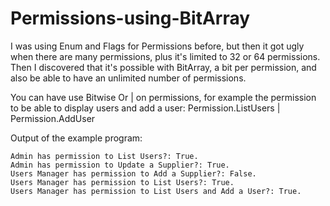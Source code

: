 # Permissions-using-BitArray

I was using Enum and Flags for Permissions before, but then it got ugly
when there are many permissions, plus it's limited to 32 or 64 permissions.
Then I discovered that it's possible with BitArray, a bit per permission,
and also be able to have an unlimited number of permissions.

You can have use Bitwise Or | on permissions, for example the permission to be able
to display users and add a user: Permission.ListUsers | Permission.AddUser

Output of the example program:
```console
Admin has permission to List Users?: True.
Admin has permission to Update a Supplier?: True.
Users Manager has permission to Add a Supplier?: False.
Users Manager has permission to List Users?: True.
Users Manager has permission to List Users and Add a User?: True.
```